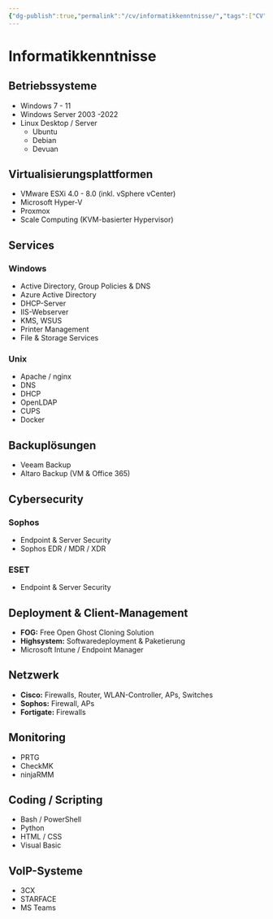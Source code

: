 ```yaml
---
{"dg-publish":true,"permalink":"/cv/informatikkenntnisse/","tags":["CV"]}
---
```



# Informatikkenntnisse

## Betriebssysteme
- Windows 7 - 11
- Windows Server 2003 -2022
- Linux Desktop / Server
	- Ubuntu
	- Debian
	- Devuan

## Virtualisierungsplattformen
- VMware ESXi 4.0 - 8.0 (inkl. vSphere vCenter)
- Microsoft Hyper-V
- Proxmox
- Scale Computing (KVM-basierter Hypervisor)

## Services
### Windows
- Active Directory, Group Policies & DNS
- Azure Active Directory
- DHCP-Server
- IIS-Webserver
- KMS, WSUS
- Printer Management
- File & Storage Services

### Unix
- Apache / nginx
- DNS
- DHCP
- OpenLDAP
- CUPS
- Docker

## Backuplösungen
- Veeam Backup
- Altaro Backup (VM & Office 365)

## Cybersecurity
### Sophos
- Endpoint & Server Security
- Sophos EDR / MDR / XDR

### ESET
- Endpoint & Server Security

## Deployment & Client-Management
- **FOG:** Free Open Ghost Cloning Solution
- **Highsystem:** Softwaredeployment & Paketierung
- Microsoft Intune / Endpoint Manager

## Netzwerk
- **Cisco:** Firewalls, Router, WLAN-Controller, APs, Switches
- **Sophos:** Firewall, APs
- **Fortigate:** Firewalls

## Monitoring
- PRTG
- CheckMK
- ninjaRMM

## Coding / Scripting
- Bash / PowerShell
- Python
- HTML / CSS
- Visual Basic

## VoIP-Systeme
- 3CX
- STARFACE
- MS Teams